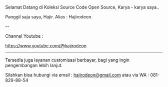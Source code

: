 Selamat Datang di Koleksi Source Code Open Source, Karya - karya saya..

Panggil saja saya, Hajir. Alias : Hajirodeon.

--

Channel Youtube : 

https://www.youtube.com/@hajirodeon



---

Tersedia juga layanan customisasi berbayar, bagi yang ingin pengembangan lebih lanjut. 

Silahkan bisa hubungi via email : hajirodeon@gmail.com atau via WA : 081-829-88-54

